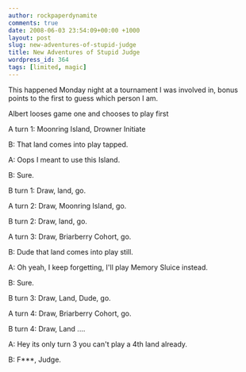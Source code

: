 ```yaml
---
author: rockpaperdynamite
comments: true
date: 2008-06-03 23:54:09+00:00 +1000
layout: post
slug: new-adventures-of-stupid-judge
title: New Adventures of Stupid Judge
wordpress_id: 364
tags: [limited, magic]
---
```


This happened Monday night at a tournament I was involved in, bonus points to the first to guess which person I am.

Albert looses game one and chooses to play first

A turn 1: Moonring Island, Drowner Initiate

B: That land comes into play tapped.

A: Oops I meant to use this Island.

B: Sure.

B turn 1: Draw, land, go.

A turn 2: Draw, Moonring Island, go.

B turn 2: Draw, land, go.

A turn 3: Draw, Briarberry Cohort, go.

B: Dude that land comes into play still.

A: Oh yeah, I keep forgetting, I'll play Memory Sluice instead.

B: Sure.

B turn 3: Draw, Land, Dude, go.

A turn 4: Draw, Briarberry Cohort, go.

B turn 4: Draw, Land ....

A: Hey its only turn 3 you can't play a 4th land already.

B: F***, Judge.
